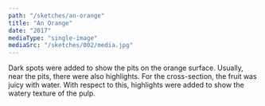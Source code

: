 ```yaml
---
path: "/sketches/an-orange"
title: "An Orange"
date: "2017"
mediaType: "single-image"
mediaSrc: "/sketches/002/media.jpg"
---
```


Dark spots were added to show the pits on the orange surface. Usually, near the pits, there were also highlights. For the cross-section, the fruit was juicy with water. With respect to this, highlights were added to show the watery texture of the pulp.
